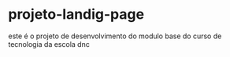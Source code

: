 # projeto-landig-page
este é o projeto de desenvolvimento do modulo base do curso de tecnologia da escola dnc
